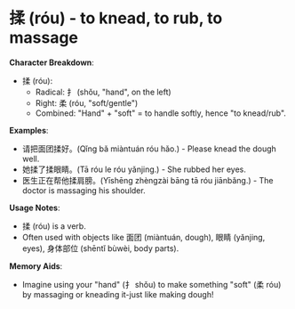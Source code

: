 # **揉 (róu) - to knead, to rub, to massage**

**Character Breakdown**:  
- 揉 (róu):
  - Radical: 扌 (shǒu, "hand", on the left)
  - Right: 柔 (róu, "soft/gentle")
  - Combined: "Hand" + "soft" = to handle softly, hence "to knead/rub".

**Examples**:  
- 请把面团揉好。(Qǐng bǎ miàntuán róu hǎo.) - Please knead the dough well.  
- 她揉了揉眼睛。(Tā róu le róu yǎnjing.) - She rubbed her eyes.  
- 医生正在帮他揉肩膀。(Yīshēng zhèngzài bāng tā róu jiānbǎng.) - The doctor is massaging his shoulder.

**Usage Notes**:  
- 揉 (róu) is a verb.  
- Often used with objects like 面团 (miàntuán, dough), 眼睛 (yǎnjing, eyes), 身体部位 (shēntǐ bùwèi, body parts).

**Memory Aids**:  
- Imagine using your "hand" (扌 shǒu) to make something "soft" (柔 róu) by massaging or kneading it-just like making dough!